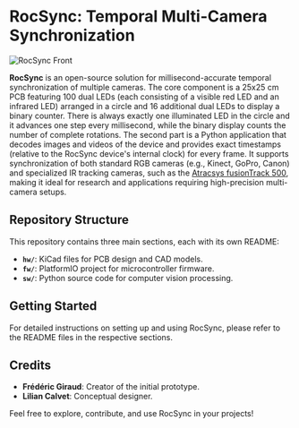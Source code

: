 # RocSync: Temporal Multi-Camera Synchronization

![RocSync Front](https://github.com/user-attachments/assets/09734239-36fa-4ac8-a8b1-2877538088eb)

**RocSync**  is an open-source solution for millisecond-accurate temporal synchronization of multiple cameras. The core component is a 25x25 cm PCB featuring 100 dual LEDs (each consisting of a visible red LED and an infrared LED) arranged in a circle and 16 additional dual LEDs to display a binary counter. There is always exactly one illuminated LED in the circle and it advances one step every millisecond, while the binary display counts the number of complete rotations. The second part is a Python application that decodes images and videos of the device and provides exact timestamps (relative to the RocSync device's internal clock) for every frame. It supports synchronization of both standard RGB cameras (e.g., Kinect, GoPro, Canon) and specialized IR tracking cameras, such as the [Atracsys fusionTrack 500](https://atracsys.com/fusiontrack-500/), making it ideal for research and applications requiring high-precision multi-camera setups.

## Repository Structure

This repository contains three main sections, each with its own README:

- **`hw/`**: KiCad files for PCB design and CAD models.
- **`fw/`**: PlatformIO project for microcontroller firmware.
- **`sw/`**: Python source code for computer vision processing.

## Getting Started

For detailed instructions on setting up and using RocSync, please refer to the README files in the respective sections. 

## Credits

- **Frédéric Giraud**: Creator of the initial prototype.
- **Lilian Calvet**: Conceptual designer.

Feel free to explore, contribute, and use RocSync in your projects!
